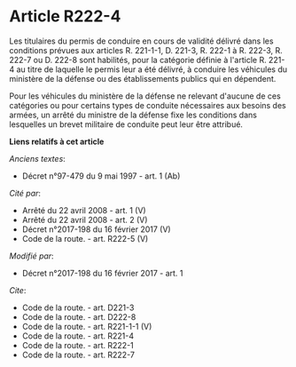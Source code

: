 # Article R222-4

Les titulaires du permis de conduire en cours de validité délivré dans les conditions prévues aux articles R. 221-1-1, D.
221-3, R. 222-1 à R. 222-3, R. 222-7 ou D. 222-8 sont habilités, pour la catégorie définie à l'article R. 221-4 au titre de
laquelle le permis leur a été délivré, à conduire les véhicules du ministère de la défense ou des établissements publics qui
en dépendent. 

Pour les véhicules du ministère de la défense ne relevant d'aucune de ces catégories ou pour certains types de conduite
nécessaires aux besoins des armées, un arrêté du ministre de la défense fixe les conditions dans lesquelles un brevet
militaire de conduite peut leur être attribué.

**Liens relatifs à cet article**

_Anciens textes_:

  - Décret n°97-479 du 9 mai 1997 - art. 1 (Ab)

_Cité par_:

  - Arrêté du 22 avril 2008 - art. 1 (V)
  - Arrêté du 22 avril 2008 - art. 2 (V)
  - Décret n°2017-198 du 16 février 2017 (V)
  - Code de la route. - art. R222-5 (V)

_Modifié par_:

  - Décret n°2017-198 du 16 février 2017 - art. 1

_Cite_:

  - Code de la route. - art. D221-3
  - Code de la route. - art. D222-8
  - Code de la route. - art. R221-1-1 (V)
  - Code de la route. - art. R221-4
  - Code de la route. - art. R222-1
  - Code de la route. - art. R222-7
